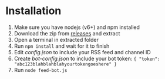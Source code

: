 # Installation

1. Make sure you have nodejs (v6+) and npm installed
2. Download the zip from [releases](https://github.com/benji7425/discord-feed-bot/releases) and extract
3. Open a terminal in extracted folder
4. Run `npm install` and wait for it to finish
5. Edit *config.json* to include your RSS feed and channel ID
6. Create *bot-config.json* to include your bot token: 
`{
	"token": "abc123blahblahblahyourtokengoeshere"
}`
7. Run `node feed-bot.js`